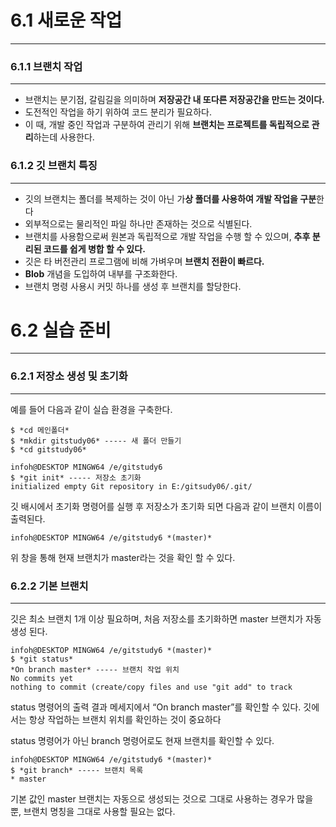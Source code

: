 # 6.1 새로운 작업
- - - -
### 6.1.1 브랜치 작업
- - - -
* 브랜치는 분기점, 갈림길을 의미하며 **저장공간 내 또다른 저장공간을 만드는 것이다.**
* 도전적인 작업을 하기 위하여 코드 분리가 필요하다.
* 이 때, 개발 중인 작업과 구분하여 관리기 위해 **브랜치는 프로젝트를 독립적으로 관리**하는데 사용한다.

### 6.1.2 깃 브랜치 특징
- - - -
* 깃의 브랜치는 폴더를 복제하는 것이 아닌 가**상 폴더를 사용하여 개발 작업을 구분**한다
* 외부적으로는 물리적인 파일 하나만 존재하는 것으로 식별된다.
* 브랜치를 사용함으로써 원본과 독립적으로 개발 작업을 수행 할 수 있으며, **추후 분리된 코드를 쉽게 병합 할 수 있다.**
* 깃은 타 버전관리 프로그램에 비해 가벼우며 **브랜치 전환이 빠르다.**
* **Blob** 개념을 도입하여 내부를 구조화한다.
* 브랜치 명령 사용시 커밋 하나를 생성 후 브랜치를 할당한다.

# 6.2 실습 준비
- - - -
### 6.2.1 저장소 생성 및 초기화
- - - -
예를 들어 다음과 같이 실습 환경을 구축한다.

```
$ *cd 메인폴더*
$ *mkdir gitstudy06* ----- 새 폴더 만들기
$ *cd gitstudy06*

infoh@DESKTOP MINGW64 /e/gitstudy6
$ *git init* ----- 저장소 초기화
initialized empty Git repository in E:/gitsudy06/.git/
```

깃 배시에서 초기화 명령어를 실행 후 저장소가 초기화 되면 다음과 같이 브랜치 이름이 출력된다.

```
infoh@DESKTOP MINGW64 /e/gitstudy6 *(master)*
```

위 창을 통해 현재 브랜치가 master라는 것을 확인 할 수 있다.

### 6.2.2 기본 브랜치
- - - -
깃은 최소 브랜치 1개 이상 필요하며, 처음 저장소를 초기화하면 master 브랜치가 자동생성 된다.

```
infoh@DESKTOP MINGW64 /e/gitstudy6 *(master)*
$ *git status*
*On branch master* ----- 브랜치 작업 위치
No commits yet
nothing to commit (create/copy files and use "git add" to track
```

status 명령어의 출력 결과 메세지에서 “On branch master”를 확인할 수 있다.
깃에서는 항상 작업하는 브랜치 위치를 확인하는 것이 중요하다

status 명령어가 아닌 branch 명령어로도 현재 브랜치를 확인할 수 있다.

```
infoh@DESKTOP MINGW64 /e/gitstudy6 *(master)*
$ *git branch* ----- 브랜치 목록
* master
```

기본 값인 master 브랜치는 자동으로 생성되는 것으로 그대로 사용하는 경우가 많을 뿐, 브랜치 명칭을 그대로 사용할 필요는 없다.

